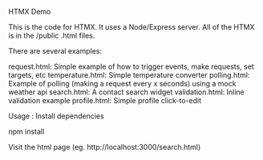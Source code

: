 HTMX Demo

This is the code for HTMX. It uses a Node/Express server. All of the HTMX is in the /public .html files.

There are several examples:

request.html: Simple example of how to trigger events, make requests, set targets, etc
temperature.html: Simple temperature converter
polling.html: Example of polling (making a request every x seconds) using a mock weather api
search.html: A contact search widget
validation.html: Inline validation example
profile.html: Simple profile click-to-edit

Usage :
Install dependencies

npm install

Visit the html page (eg. http://localhost:3000/search.html)
